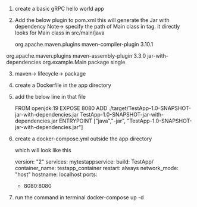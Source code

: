 1. create a basic gRPC hello world app
2. Add the below plugin to pom.xml
   this will generate the Jar with dependency
   Note-> specify the path of Main class in <mainClass> tag. it directly looks for Main class in src/main/java

   <plugin>
                <groupId>org.apache.maven.plugins</groupId>
                <artifactId>maven-compiler-plugin</artifactId>
                <version>3.10.1</version>
  </plugin>
  <plugin>
                <groupId>org.apache.maven.plugins</groupId>
                <artifactId>maven-assembly-plugin</artifactId>
                <version>3.3.0</version>
                <configuration>
                    <descriptorRefs>
                        <descriptorRef>jar-with-dependencies</descriptorRef>
                    </descriptorRefs>
                    <archive>
                        <manifest>
                            <mainClass>org.example.Main</mainClass>
                        </manifest>
                    </archive>
                </configuration>
                <executions>
                    <execution>
                        <phase>package</phase>
                        <goals>
                            <goal>single</goal>
                        </goals>
                    </execution>
                </executions>
            </plugin>


3. maven-> lifecycle-> package

4. create a Dockerfile in the app directory
5. add the below line in that file

   FROM openjdk:19
   EXPOSE 8080
   ADD ./target/TestApp-1.0-SNAPSHOT-jar-with-dependencies.jar TestApp-1.0-SNAPSHOT-jar-with-dependencies.jar
   ENTRYPOINT ["java","-jar", "TestApp-1.0-SNAPSHOT-jar-with-dependencies.jar"]

6. create a docker-compose.yml outside the app directory

    which will look like this   

   version: "2"
   services:
   mytestappservice:
   build: TestApp/
   container_name: testapp_container
   restart: always
   network_mode: "host"
   hostname: localhost
   ports:
   - 8080:8080

7. run the command in terminal 
     docker-compose up -d


